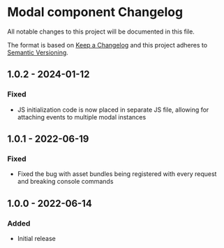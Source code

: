 # Modal component Changelog

All notable changes to this project will be documented in this file.

The format is based on [Keep a Changelog](http://keepachangelog.com/) and this project adheres to [Semantic Versioning](http://semver.org/).

## 1.0.2 - 2024-01-12
### Fixed
- JS initialization code is now placed in separate JS file, allowing for attaching events to multiple modal instances

## 1.0.1 - 2022-06-19
### Fixed
- Fixed the bug with asset bundles being registered with every request and breaking console commands

## 1.0.0 - 2022-06-14
### Added
- Initial release
